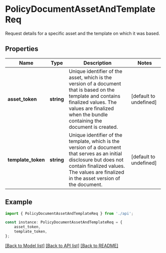 # PolicyDocumentAssetAndTemplateReq

Request details for a specific asset and the template on which it was based.

## Properties

Name | Type | Description | Notes
------------ | ------------- | ------------- | -------------
**asset_token** | **string** | Unique identifier of the asset, which is the version of a document that is based on the template and contains finalized values. The values are finalized when the bundle containing the document is created. | [default to undefined]
**template_token** | **string** | Unique identifier of the template, which is the version of a document that serves as an initial disclosure but does not contain finalized values. The values are finalized in the asset version of the document. | [default to undefined]

## Example

```typescript
import { PolicyDocumentAssetAndTemplateReq } from './api';

const instance: PolicyDocumentAssetAndTemplateReq = {
    asset_token,
    template_token,
};
```

[[Back to Model list]](../README.md#documentation-for-models) [[Back to API list]](../README.md#documentation-for-api-endpoints) [[Back to README]](../README.md)

